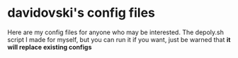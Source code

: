 # davidovski's config files

Here are my config files for anyone who may be interested. The depoly.sh script I made for myself, but you can run it if you want, just be warned that **it will replace existing configs**

